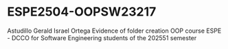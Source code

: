 # ESPE2504-OOPSW23217
Astudillo Gerald Israel Ortega
Evidence of folder creation
OOP course ESPE - DCCO for Software Engineering students of the 202551 semester
